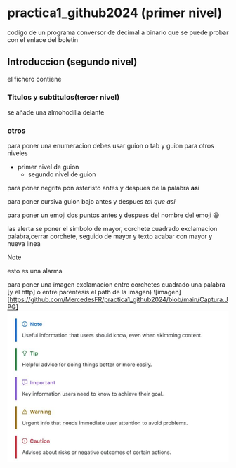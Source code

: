 # practica1_github2024 (primer nivel)
  codigo de un programa conversor de decimal a binario que se puede probar con el enlace del boletin
## Introduccion (segundo nivel)
el fichero contiene
### Titulos y subtitulos(tercer nivel)
se añade una almohodilla delante
### otros
para poner una enumeracion debes usar guion o tab y guion para otros niveles
- primer nivel de guion
  - segundo nivel de guion
   
para poner negrita pon asteristo antes y despues de la palabra **asi**

para poner cursiva guion bajo antes y despues _tal que asi_

para poner un emoji dos puntos antes y despues del nombre del emoji :grinning:

las alerta se poner el simbolo de mayor, corchete cuadrado exclamacion palabra,cerrar corchete, seguido de mayor y texto acabar con mayor y nueva linea
>[!NOTE]
>esto es una alarma

para poner una imagen exclamacion entre corchetes cuadrado una palabra [y el http]
o entre parentesis el path de la imagen)
![imagen][https://github.com/MercedesFR/practica1_github2024/blob/main/Captura.JPG]
![imagen](/Captura.JPG)




